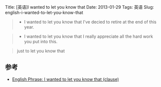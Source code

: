 Title: [英语]I wanted to let you know that
Date: 2013-01-29
Tags: 英语
Slug: english-i-wanted-to-let-you-know-that

> * I wanted to let you know that I've decied to retire at the end of this year.

> * I wanted to let you know that I really appreciate all the hard work you put into this.

> just to let you know that

## 参考

* [English Phrase: I wanted to let you know that (clause)](http://www.phrasemix.com/phrases/i-wanted-to-let-you-know-that-clause)

